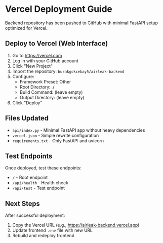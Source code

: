 # Vercel Deployment Guide

Backend repository has been pushed to GitHub with minimal FastAPI setup optimized for Vercel.

## Deploy to Vercel (Web Interface)

1. Go to https://vercel.com
2. Log in with your GitHub account
3. Click "New Project"
4. Import the repository: `burakgokcebay5/airleak-backend`
5. Configure:
   - Framework Preset: Other
   - Root Directory: ./
   - Build Command: (leave empty)
   - Output Directory: (leave empty)
6. Click "Deploy"

## Files Updated

- `api/index.py` - Minimal FastAPI app without heavy dependencies
- `vercel.json` - Simple rewrite configuration
- `requirements.txt` - Only FastAPI and uvicorn

## Test Endpoints

Once deployed, test these endpoints:
- `/` - Root endpoint
- `/api/health` - Health check
- `/api/test` - Test endpoint

## Next Steps

After successful deployment:
1. Copy the Vercel URL (e.g., https://airleak-backend.vercel.app)
2. Update frontend `.env` file with new URL
3. Rebuild and redeploy frontend